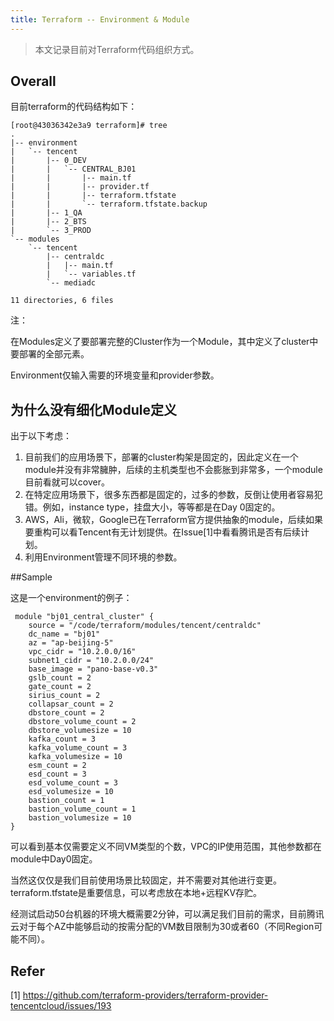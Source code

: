 ```yaml
---
title: Terraform -- Environment & Module
---
```




> 本文记录目前对Terraform代码组织方式。



## Overall

目前terraform的代码结构如下：

```
[root@43036342e3a9 terraform]# tree
.
|-- environment
|   `-- tencent
|       |-- 0_DEV
|       |   `-- CENTRAL_BJ01
|       |       |-- main.tf
|       |       |-- provider.tf
|       |       |-- terraform.tfstate
|       |       `-- terraform.tfstate.backup
|       |-- 1_QA
|       |-- 2_BTS
|       `-- 3_PROD
`-- modules
    `-- tencent
        |-- centraldc
        |   |-- main.tf
        |   `-- variables.tf
        `-- mediadc

11 directories, 6 files
```

注：

在Modules定义了要部署完整的Cluster作为一个Module，其中定义了cluster中要部署的全部元素。

Environment仅输入需要的环境变量和provider参数。



## 为什么没有细化Module定义

出于以下考虑：

1. 目前我们的应用场景下，部署的cluster构架是固定的，因此定义在一个module并没有非常臃肿，后续的主机类型也不会膨胀到非常多，一个module目前看就可以cover。
2. 在特定应用场景下，很多东西都是固定的，过多的参数，反倒让使用者容易犯错。例如，instance type，挂盘大小，等等都是在Day 0固定的。
3. AWS，Ali，微软，Google已在Terraform官方提供抽象的module，后续如果要重构可以看Tencent有无计划提供。在Issue[1]中看看腾讯是否有后续计划。
4. 利用Environment管理不同环境的参数。



##Sample 

这是一个environment的例子：

```
 module "bj01_central_cluster" {
    source = "/code/terraform/modules/tencent/centraldc"
    dc_name = "bj01"
    az = "ap-beijing-5"
    vpc_cidr = "10.2.0.0/16"
    subnet1_cidr = "10.2.0.0/24"
    base_image = "pano-base-v0.3"
    gslb_count = 2
    gate_count = 2
    sirius_count = 2
    collapsar_count = 2
    dbstore_count = 2
    dbstore_volume_count = 2
    dbstore_volumesize = 10
    kafka_count = 3
    kafka_volume_count = 3
    kafka_volumesize = 10
    esm_count = 2
    esd_count = 3
    esd_volume_count = 3
    esd_volumesize = 10
    bastion_count = 1
    bastion_volume_count = 1
    bastion_volumesize = 10
}
```

可以看到基本仅需要定义不同VM类型的个数，VPC的IP使用范围，其他参数都在module中Day0固定。

当然这仅仅是我们目前使用场景比较固定，并不需要对其他进行变更。terraform.tfstate是重要信息，可以考虑放在本地+远程KV存贮。





经测试启动50台机器的环境大概需要2分钟，可以满足我们目前的需求，目前腾讯云对于每个AZ中能够启动的按需分配的VM数目限制为30或者60（不同Region可能不同）。



## Refer

[1] https://github.com/terraform-providers/terraform-provider-tencentcloud/issues/193